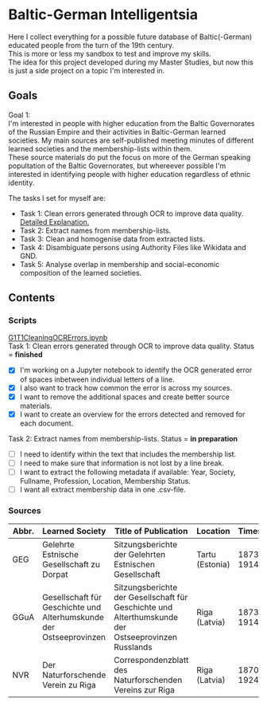 # Baltic-German Intelligentsia

Here I collect everything for a possible future database of Baltic(-German) educated people from the turn of the 19th century.  
This is more or less my sandbox to test and improve my skills.  
The idea for this project developed during my Master Studies, but now this is just a side project on a topic I'm interested in. 

## Goals
Goal 1:   
I'm interested in people with higher education from the Baltic Governorates of the Russian Empire and their activities in Baltic-German learned societies. My main sources are self-published meeting minutes of different learned societies and the membership-lists within them.  
These source materials do put the focus on more of the German speaking popultation of the Baltic Governorates, but whereever possible I'm interested in identifying people with higher education regardless of ethnic identity.   

The tasks I set for myself are: 
- Task 1: Clean errors generated through OCR to improve data quality. [Detailed Explanation.](https://github.com/LeimLarissa/Baltic-German-Intelligentsia/blob/4acb483cfa83a40357f36008d1572f368039a2c6/T1_detailled_explanation.md)
- Task 2: Extract names from membership-lists.
- Task 3: Clean and homogenise data from extracted lists. 
- Task 4: Disambiguate persons using Authority Files like Wikidata and GND.  
- Task 5: Analyse overlap in membership and social-economic composition of the learned societies. 

## Contents
### Scripts 
[G1T1CleaningOCRErrors.ipynb](https://github.com/LeimLarissa/Baltic-German-Intelligentsia/blob/49e8f741b760ee1556d8dac41bef78aa78cff3f7/G1T1CleaningOCRErrors.ipynb)  
Task 1: Clean errors generated through OCR to improve data quality.  Status = **finished** 
- [x] I'm working on a Jupyter notebook to identify the OCR generated error of spaces inbetween individual letters of a line.  
- [x] I also want to track how common the error is across my sources.   
- [x] I want to remove the additional spaces and create better source materials.   
- [x] I want to create an overview for the errors detected and removed for each document. 

Task 2: Extract names from membership-lists. Status = **in preparation**  
- [ ] I need to identify within the text that includes the membership list.
- [ ] I need to make sure that information is not lost by a line break. 
- [ ] I want to extract the following metadata if available: Year, Society, Fullname, Profession, Location, Membership Status. 
- [ ] I want all extract membership data in one .csv-file.   

### Sources
Abbr.   | Learned Society   | Title of Publication | Location| Timespan     | Database | Rights 
--------|-------------------|----------------------|---------|--------------|----------|-------
GEG | Gelehrte Estnische Gesellschaft zu Dorpat | Sitzungsberichte der Gelehrten Estnischen Gesellschaft | Tartu (Estonia) | 1873-1914 | [University Tartu Dspace](http://dspace.ut.ee/handle/10062/20828) | free to use 
GGuA | Gesellschaft für Geschichte und Alterhumskunde der Ostseeprovinzen | Sitzungsberichte der Gesellschaft für Geschichte und Alterthumskunde der Ostseeprovinzen Russlands | Riga (Latvia) | 1873-1914 | [University Tartu Dspace](http://dspace.ut.ee/handle/10062/17734) | free to use 
NVR | Der Naturforschende Verein zu Riga | Correspondenzblatt des Naturforschenden Vereins zur Riga | Riga (Latvia) | 1870-1924 | [University Tartu Dspace](http://dspace.ut.ee/handle/10062/45701) | free to use 
